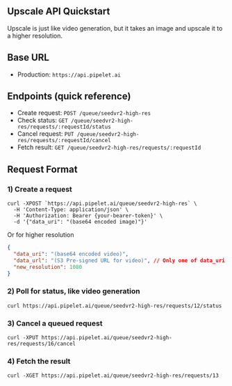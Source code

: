 ## Upscale API Quickstart

Upscale is just like video generation, but it takes an image and upscale it to a higher resolution.

## Base URL

- Production: `https://api.pipelet.ai`

## Endpoints (quick reference)

- Create request: `POST /queue/seedvr2-high-res`
- Check status: `GET /queue/seedvr2-high-res/requests/:requestId/status`
- Cancel request: `PUT /queue/seedvr2-high-res/requests/:requestId/cancel`
- Fetch result: `GET /queue/seedvr2-high-res/requests/:requestId`

## Request Format

### 1) Create a request

```
curl -XPOST `https://api.pipelet.ai/queue/seedvr2-high-res` \
  -H 'Content-Type: application/json' \
  -H 'Authorization: Bearer {your-bearer-token}' \
  -d '{"data_uri": "(base64 encoded image)"}'
```

Or for higher resolution
```json
{
  "data_uri": "(base64 encoded video)",
  "data_url": "(S3 Pre-signed URL for video)", // Only one of data_uri and data_url can be provided
  "new_resolution": 1080
}
```
### 2) Poll for status, like video generation

```
curl https://api.pipelet.ai/queue/seedvr2-high-res/requests/12/status
```

### 3) Cancel a queued request

```
curl -XPUT https://api.pipelet.ai/queue/seedvr2-high-res/requests/16/cancel
```

### 4) Fetch the result

```
curl -XGET https://api.pipelet.ai/queue/seedvr2-high-res/requests/13
```

